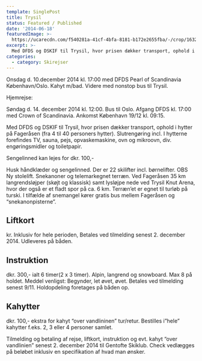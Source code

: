```yaml
---
template: SinglePost
title: Trysil
status: Featured / Published
date: '2014-06-18'
featuredImage: >-
  https://ucarecdn.com/f540281a-41cf-4bfa-8181-b172e2655fba/-/crop/1632x1777/0,672/-/preview/
excerpt: >-
  Med DFDS og DSKIF til Trysil, hvor prisen dækker transport, ophold i hytter på Fageråsen (fra 4 til 40 personers hytter). Slutrengøring incl. I hytterne forefindes TV, sauna, pejs, opvaskemaskine, ovn og mikroovn, div. engøringsmidler og toiletpapir.
categories:
  - category: Skirejser
---
```

Onsdag d. 10.december 2014 kl. 17:00 med DFDS Pearl of Scandinavia København/Oslo. Kahyt m/bad. Videre med nonstop bus til Trysil.

Hjemrejse:

Søndag d. 14. december 2014 kl. 12:00. Bus til Oslo. Afgang DFDS kl. 17:00 med Crown of Scandinavia. Ankomst København 19/12 kl. 09:15.

Med DFDS og DSKIF til Trysil, hvor prisen dækker transport, ophold i hytter på Fageråsen (fra 4 til 40 personers hytter). Slutrengøring incl. I hytterne forefindes TV, sauna, pejs, opvaskemaskine, ovn og mikroovn, div. engøringsmidler og toiletpapir.

Sengelinned kan lejes for dkr. 100,-

Husk håndklæder og sengelinned. Der er 22 skilifter incl. børnelifter. OBS Ny stolelift. Snekanoner og telemarkegnet terræn. Ved Fageråsen 35 km langrendsløjper (skøjt og klassisk) samt lysløjpe nede ved Trysil Knut Arena, hvor der også er et fladt spor på ca. 6 km. Terræn’et er egnet til turløb på turski. I tilfælde af snemangel kører gratis bus mellem Fageråsen og “snekanonpisterne”.

## Liftkort
kr. Inklusiv for hele perioden, Betales ved tilmelding senest 2. december 2014. Udleveres på båden.

## Instruktion

dkr. 300,- ialt 6 timer(2 x 3 timer). Alpin, langrend og snowboard. Max 8 på holdet. Meddel venligst: Begynder, let øvet, øvet. Betales ved tilmelding senest 9/11. Holdopdeling foretages på båden op.

## Kahytter

dkr. 100,- ekstra for kahyt “over vandlininen” tur/retur. Bestilles i”hele” kahytter f.eks. 2, 3 eller 4 personer samlet.

Tilmelding og betaling af rejse, liftkort, instruktion og evt. kahyt “over vandlinien” senest 2. december 2014 til Gentofte Skiklub. Check vedlægges på beløbet inklusiv en specifikation af hvad man ønsker.